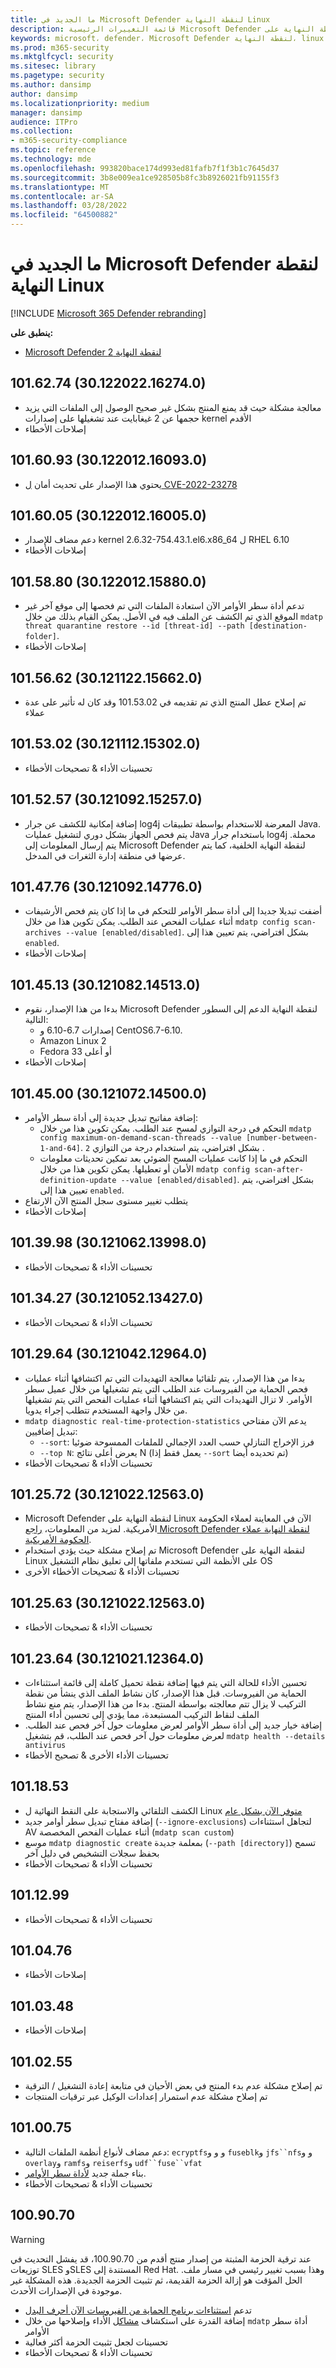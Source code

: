 ```yaml
---
title: ما الجديد في Microsoft Defender لنقطة النهاية Linux
description: قائمة التغييرات الرئيسية Microsoft Defender لنقطة النهاية على Linux.
keywords: microsoft، defender، Microsoft Defender لنقطة النهاية، linux، whatsnew، الإصدار
ms.prod: m365-security
ms.mktglfcycl: security
ms.sitesec: library
ms.pagetype: security
ms.author: dansimp
author: dansimp
ms.localizationpriority: medium
manager: dansimp
audience: ITPro
ms.collection:
- m365-security-compliance
ms.topic: reference
ms.technology: mde
ms.openlocfilehash: 993820bace174d993ed81fafb7f1f3b1c7645d37
ms.sourcegitcommit: 3b8e009ea1ce928505b8fc3b8926021fb91155f3
ms.translationtype: MT
ms.contentlocale: ar-SA
ms.lasthandoff: 03/28/2022
ms.locfileid: "64500882"
---
```

# <a name="whats-new-in-microsoft-defender-for-endpoint-on-linux"></a>ما الجديد في Microsoft Defender لنقطة النهاية Linux

[!INCLUDE [Microsoft 365 Defender rebranding](../../includes/microsoft-defender.md)]

**ينطبق على:**
- [Microsoft Defender لنقطة النهاية 2](https://go.microsoft.com/fwlink/p/?linkid=2154037)

## <a name="1016274-30122022162740"></a>101.62.74 (30.122022.16274.0)

- معالجة مشكلة حيث قد يمنع المنتج بشكل غير صحيح الوصول إلى الملفات التي يزيد حجمها عن 2 غيغابايت عند تشغيلها على إصدارات kernel الأقدم
- إصلاحات الأخطاء

## <a name="1016093-30122012160930"></a>101.60.93 (30.122012.16093.0)

- يحتوي هذا الإصدار على تحديث أمان [ل CVE-2022-23278](https://msrc-blog.microsoft.com/2022/03/08/guidance-for-cve-2022-23278-spoofing-in-microsoft-defender-for-endpoint/)

## <a name="1016005-30122012160050"></a>101.60.05 (30.122012.16005.0)

- دعم مضاف للإصدار kernel 2.6.32-754.43.1.el6.x86_64 ل RHEL 6.10
- إصلاحات الأخطاء

## <a name="1015880-30122012158800"></a>101.58.80 (30.122012.15880.0)

- تدعم أداة سطر الأوامر الآن استعادة الملفات التي تم فحصها إلى موقع آخر غير الموقع الذي تم الكشف عن الملف فيه في الأصل. يمكن القيام بذلك من خلال `mdatp threat quarantine restore --id [threat-id] --path [destination-folder]`.
- إصلاحات الأخطاء

## <a name="1015662-30121122156620"></a>101.56.62 (30.121122.15662.0)

- تم إصلاح عطل المنتج الذي تم تقديمه في 101.53.02 وقد كان له تأثير على عدة عملاء

## <a name="1015302-30121112153020"></a>101.53.02 (30.121112.15302.0)

- تحسينات الأداء & تصحيحات الأخطاء

## <a name="1015257-30121092152570"></a>101.52.57 (30.121092.15257.0)

- إضافة إمكانية للكشف عن جرار log4j المعرضة للاستخدام بواسطة تطبيقات Java. يتم فحص الجهاز بشكل دوري لتشغيل عمليات Java باستخدام جرار log4j محملة. يتم إرسال المعلومات إلى Microsoft Defender لنقطة النهاية الخلفية، كما يتم عرضها في منطقة إدارة الثغرات في المدخل.

## <a name="1014776-30121092147760"></a>101.47.76 (30.121092.14776.0)

- أضفت تبديلا جديدا إلى أداة سطر الأوامر للتحكم في ما إذا كان يتم فحص الأرشيفات أثناء عمليات الفحص عند الطلب. يمكن تكوين هذا من خلال `mdatp config scan-archives --value [enabled/disabled]`. بشكل افتراضي، يتم تعيين هذا إلى `enabled`.
- إصلاحات الأخطاء

## <a name="1014513-30121082145130"></a>101.45.13 (30.121082.14513.0)

- بدءا من هذا الإصدار، نقوم Microsoft Defender لنقطة النهاية الدعم إلى السطور التالية: 
  - إصدارات 6.7-6.10 و CentOS6.7-6.10.
  - Amazon Linux 2
  - Fedora 33 أو أعلى
- إصلاحات الأخطاء


## <a name="1014500-30121072145000"></a>101.45.00 (30.121072.14500.0)

- إضافة مفاتيح تبديل جديدة إلى أداة سطر الأوامر:
  - التحكم في درجة التوازي لمسح عند الطلب. يمكن تكوين هذا من خلال `mdatp config maximum-on-demand-scan-threads --value [number-between-1-and-64]`. بشكل افتراضي، يتم استخدام درجة من التوازي `2` .
  - التحكم في ما إذا كانت عمليات المسح الضوئي بعد تمكين تحديثات معلومات الأمان أو تعطيلها. يمكن تكوين هذا من خلال `mdatp config scan-after-definition-update --value [enabled/disabled]`. بشكل افتراضي، يتم تعيين هذا إلى `enabled`.
- يتطلب تغيير مستوى سجل المنتج الآن الارتفاع
- إصلاحات الأخطاء

## <a name="1013998-30121062139980"></a>101.39.98 (30.121062.13998.0)

- تحسينات الأداء & تصحيحات الأخطاء

## <a name="1013427-30121052134270"></a>101.34.27 (30.121052.13427.0)

- تحسينات الأداء & تصحيحات الأخطاء

## <a name="1012964-30121042129640"></a>101.29.64 (30.121042.12964.0)

- بدءا من هذا الإصدار، يتم تلقائيا معالجة التهديدات التي تم اكتشافها أثناء عمليات فحص الحماية من الفيروسات عند الطلب التي يتم تشغيلها من خلال عميل سطر الأوامر. لا تزال التهديدات التي يتم اكتشافها أثناء عمليات الفحص التي يتم تشغيلها من خلال واجهة المستخدم تتطلب إجراء يدويا.
- `mdatp diagnostic real-time-protection-statistics` يدعم الآن مفتاحي تبديل إضافيين:
  - `--sort`: فرز الإخراج التنازلي حسب العدد الإجمالي للملفات الممسوحة ضوئيا
  - `--top N`: يعرض أعلى نتائج N (يعمل فقط إذا `--sort` تم تحديده أيضا)
- تحسينات الأداء & تصحيحات الأخطاء

## <a name="1012572-30121022125630"></a>101.25.72 (30.121022.12563.0)

- Microsoft Defender لنقطة النهاية على Linux الآن في المعاينة لعملاء الحكومة الأمريكية. لمزيد من المعلومات، [راجع Microsoft Defender لنقطة النهاية عملاء الحكومة الأمريكية](gov.md).
- تم إصلاح مشكلة حيث يؤدي استخدام Microsoft Defender لنقطة النهاية على Linux على الأنظمة التي تستخدم ملفاتها إلى تعليق نظام التشغيل OS
- تحسينات الأداء & تصحيحات الأخطاء الأخرى

## <a name="1012563-30121022125630"></a>101.25.63 (30.121022.12563.0)

- تحسينات الأداء & تصحيحات الأخطاء

## <a name="1012364-30121021123640"></a>101.23.64 (30.121021.12364.0)

- تحسين الأداء للحالة التي يتم فيها إضافة نقطة تحميل كاملة إلى قائمة استثناءات الحماية من الفيروسات. قبل هذا الإصدار، كان نشاط الملف الذي ينشأ من نقطة التركيب لا يزال تتم معالجته بواسطة المنتج. بدءا من هذا الإصدار، يتم منع نشاط الملف لنقاط التركيب المستبعدة، مما يؤدي إلى تحسين أداء المنتج
- إضافة خيار جديد إلى أداة سطر الأوامر لعرض معلومات حول آخر فحص عند الطلب. لعرض معلومات حول آخر فحص عند الطلب، قم بتشغيل `mdatp health --details antivirus`
- تحسينات الأداء الأخرى & تصحيح الأخطاء

## <a name="1011853"></a>101.18.53

- الكشف التلقائي والاستجابة على النقط النهائية ل Linux [متوفر الآن بشكل عام](https://techcommunity.microsoft.com/t5/microsoft-defender-for-endpoint/edr-for-linux-is-now-is-generally-available/ba-p/2048539)
- إضافة مفتاح تبديل سطر أوامر جديد (`--ignore-exclusions`) لتجاهل استثناءات AV أثناء عمليات الفحص المخصصة (`mdatp scan custom`)
- موسع `mdatp diagnostic create` بمعلمة جديدة (`--path [directory]`) تسمح بحفظ سجلات التشخيص في دليل آخر
- تحسينات الأداء & تصحيحات الأخطاء

## <a name="1011299"></a>101.12.99

- تحسينات الأداء & تصحيحات الأخطاء

## <a name="1010476"></a>101.04.76

- إصلاحات الأخطاء

## <a name="1010348"></a>101.03.48

- إصلاحات الأخطاء

## <a name="1010255"></a>101.02.55

- تم إصلاح مشكلة عدم بدء المنتج في بعض الأحيان في متابعة إعادة التشغيل / الترقية
- تم إصلاح مشكلة عدم استمرار إعدادات الوكيل عبر ترقيات المنتجات

## <a name="1010075"></a>101.00.75

- دعم مضاف لأنواع أنظمة الملفات التالية: `ecryptfs`و و و `fuseblk`و `jfs``nfs`و و `overlay`و `ramfs`و `reiserfs`و `udf``fuse``vfat`
- بناء جملة جديد [لأداة سطر الأوامر](linux-resources.md#configure-from-the-command-line).
- تحسينات الأداء & تصحيحات الأخطاء

## <a name="1009070"></a>100.90.70

> [!WARNING]
> عند ترقية الحزمة المثبتة من إصدار منتج أقدم من 100.90.70، قد يفشل التحديث في توزيعات SLES وSLES المستندة إلى Red Hat. وهذا بسبب تغيير رئيسي في مسار ملف. الحل المؤقت هو إزالة الحزمة القديمة، ثم تثبيت الحزمة الجديدة. هذه المشكلة غير موجودة في الإصدارات الأحدث.

- تدعم [استثناءات برنامج الحماية من الفيروسات الآن أحرف البدل](linux-exclusions.md#supported-exclusion-types)
- إضافة القدرة على استكشاف [مشاكل](linux-support-perf.md) الأداء وإصلاحها من خلال `mdatp` أداة سطر الأوامر
- تحسينات لجعل تثبيت الحزمة أكثر فعالية
- تحسينات الأداء & تصحيحات الأخطاء
